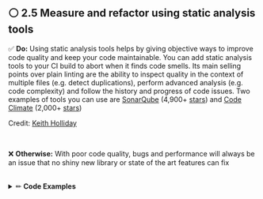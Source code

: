## ⚪ ️2.5 Measure and refactor using static analysis tools

:white_check_mark: **Do:** Using static analysis tools helps by giving objective ways to improve code quality and keep your code maintainable. You can add static analysis tools to your CI build to abort when it finds code smells. Its main selling points over plain linting are the ability to inspect quality in the context of multiple files (e.g. detect duplications), perform advanced analysis (e.g. code complexity) and follow the history and progress of code issues. Two examples of tools you can use are [SonarQube](https://www.sonarqube.org/) (4,900+ [stars](https://github.com/SonarSource/sonarqube)) and [Code Climate](https://codeclimate.com/) (2,000+ [stars](https://github.com/codeclimate/codeclimate))

Credit: <a href="https://github.com/TheHollidayInn" data-href="https://github.com/TheHollidayInn" class="markup--anchor markup--p-anchor" rel="noopener nofollow" target="_blank">[Keith Holliday](https://github.com/TheHollidayInn)</a>

<br/>

❌ **Otherwise:** With poor code quality, bugs and performance will always be an issue that no shiny new library or state of the art features can fix

<br/>

<details><summary>✏ <b>Code Examples</b></summary>

<br/>

### :clap: Doing It Right Example: CodeClimate, a commercial tool that can identify complex methods:

![](https://img.shields.io/badge/🔧%20Example%20using%20Code%20Climate-blue.svg "Examples with CodeClimate")

![alt text](fruit/Coding/Testing/javascript/assets/bp-16-yoni-goldberg-quality.png "CodeClimate, a commercial tool that can identify complex methods:")

</details>

<br/><br/>

